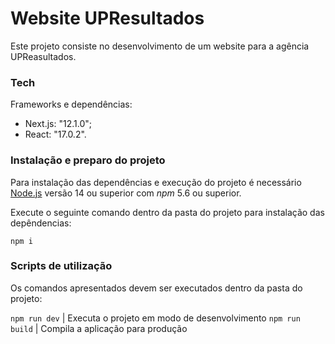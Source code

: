 # Website UPResultados

Este projeto consiste no desenvolvimento de um website para a agência UPReasultados. 

### Tech

Frameworks e dependências:

- Next.js: "12.1.0";
- React: "17.0.2".

### Instalação e preparo do projeto

Para instalação das dependências e execução do projeto é necessário [Node.js](https://nodejs.org/) versão 14 ou superior com _npm_ 5.6 ou superior.

Execute o seguinte comando dentro da pasta do projeto para instalação das depêndencias:

```
npm i
```
### Scripts de utilização

Os comandos apresentados devem ser executados dentro da pasta do projeto:

```npm run dev``` | Executa o projeto em modo de desenvolvimento
```npm run build``` | Compila a aplicação para produção
